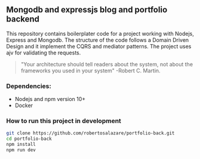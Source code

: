 ## Mongodb and expressjs blog and portfolio backend
This repository contains boilerplater code for a project working with Nodejs, Express and Mongodb. The structure of the code follows a Domain Driven Design and it implement the CQRS and mediator patterns. The project uses ajv for validating the requests.

> "Your architecture should tell readers about the system, not about the frameworks you used in your system" -Robert C. Martin.

### Dependencies:
- Nodejs and npm version 10+
- Docker

### How to run this project in development
```bash
git clone https://github.com/robertosalazare/portfolio-back.git
cd portfolio-back
npm install
npm run dev
```